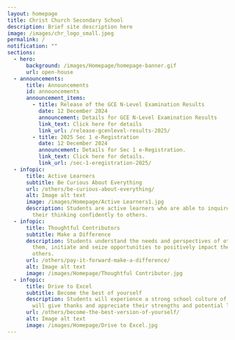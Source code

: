 ```yaml
---
layout: homepage
title: Christ Church Secondary School
description: Brief site description here
image: /images/chr_logo_small.jpeg
permalink: /
notification: ""
sections:
  - hero:
      background: /images/Homepage/homepage-banner.gif
      url: open-house
  - announcements:
      title: Announcements
      id: announcements
      announcement_items:
        - title: Release of the GCE N-Level Examination Results
          date: 12 December 2024
          announcement: Details for GCE N-Level Examination Results
          link_text: Click here for details
          link_url: /release-gcenlevel-results-2025/
        - title: 2025 Sec 1 e-Registration
          date: 12 December 2024
          announcement: Details for Sec 1 e-Registration.
          link_text: Click here for details.
          link_url: /sec-1-eregistration-2025/
  - infopic:
      title: Active Learners
      subtitle: Be Curious About Everything
      url: /others/be-curious-about-everything/
      alt: Image alt text
      image: /images/Homepage/Active Learners1.jpg
      description: Students are active learners who are able to inquire and articulate
        their thinking confidently to others.
  - infopic:
      title: Thoughtful Contributors
      subtitle: Make a Difference
      description: Students understand the needs and perspectives of others around
        them, initiate and seize opportunities to positively impact the lives of
        others.
      url: /others/pay-it-forward-make-a-difference/
      alt: Image alt text
      image: /images/Homepage/Thoughtful Contributor.jpg
  - infopic:
      title: Drive to Excel
      subtitle: Become the best of yourself
      description: Students will experience a strong school culture of gratitude. They
        will give thanks and appreciate their strengths and potential limiters.
      url: /others/become-the-best-version-of-yourself/
      alt: Image alt text
      image: /images/Homepage/Drive to Excel.jpg
---
```

